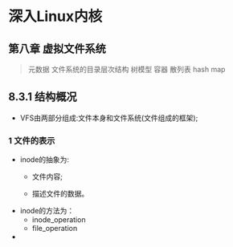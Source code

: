 # 深入Linux内核
## 第八章 虚拟文件系统
> 元数据
> 文件系统的目录层次结构
> 树模型
> 容器
> 散列表 hash map
>
## 8.3.1 结构概况
- VFS由两部分组成:文件本身和文件系统(文件组成的框架);
### 1 文件的表示
- inode的抽象为:
    - 文件内容;

    - 描述文件的数据。
- inode的方法为：
    - inode_operation
    - file_operation
- 
